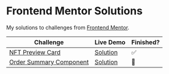 # Frontend Mentor Solutions

My solutions to challenges from [Frontend Mentor](https://www.frontendmentor.io/).

| Challenge | Live Demo | Finished? | 
| --------- | --------- | --------- |
| [NFT Preview Card](https://www.frontendmentor.io/challenges/nft-preview-card-component-SbdUL_w0U) | [Solution](https://pa-aggarwal.github.io/frontend-mentor/nft-preview-card/index.html) |  :white_check_mark: |
| [Order Summary Component](https://www.frontendmentor.io/challenges/order-summary-component-QlPmajDUj) | [Solution](https://pa-aggarwal.github.io/frontend-mentor/order-component/index.html) | :construction: |
